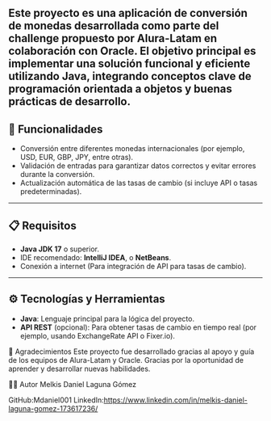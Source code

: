
Este proyecto es una aplicación de **conversión de monedas** desarrollada como parte del challenge propuesto por **Alura-Latam** en colaboración con **Oracle**. El objetivo principal es implementar una solución funcional y eficiente utilizando **Java**, integrando conceptos clave de programación orientada a objetos y buenas prácticas de desarrollo.
---
## 🚀 Funcionalidades  
- Conversión entre diferentes monedas internacionales (por ejemplo, USD, EUR, GBP, JPY, entre otras).  
- Validación de entradas para garantizar datos correctos y evitar errores durante la conversión.  
- Actualización automática de las tasas de cambio (si incluye API o tasas predeterminadas).  
---
## 📋 Requisitos  
- **Java JDK 17** o superior.  
- IDE recomendado: **IntelliJ IDEA**, o **NetBeans**.  
- Conexión a internet (Para integración de  API para tasas de cambio).  
---
## ⚙️ Tecnologías y Herramientas  
- **Java**: Lenguaje principal para la lógica del proyecto.  
- **API REST** (opcional): Para obtener tasas de cambio en tiempo real (por ejemplo, usando ExchangeRate API o Fixer.io).  

🤝 Agradecimientos
Este proyecto fue desarrollado gracias al apoyo y guía de los equipos de Alura-Latam y Oracle. Gracias por la oportunidad de aprender y desarrollar nuevas habilidades.

🧑‍💻 Autor
Melkis Daniel Laguna Gómez

GitHub:Mdaniel001
LinkedIn:https://www.linkedin.com/in/melkis-daniel-laguna-gomez-173617236/
